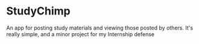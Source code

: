 # StudyChimp
An app for posting study materials and viewing those posted by others. It's really simple, and a minor project for my Internship defense
